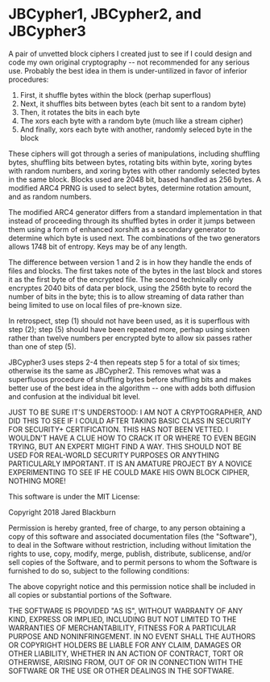 # JBCypher1, JBCypher2, and JBCypher3

A pair of unvetted block ciphers I created just to see if I could 
design and code my own original cryptography -- not recommended for
any serious use.  Probably the best idea in them is under-untilized 
in favor of inferior procedures:

1. First, it shuffle bytes within the block (perhap superflous)
2. Next, it shuffles bits between bytes (each bit sent to a random byte)
3. Then, it rotates the bits in each byte
4. The xors each byte with a random byte (much like a stream cipher)
5. And finally, xors each byte with another, randomly seleced byte in the block

These ciphers will got through a series of manipulations, including 
shuffling bytes, shuffling bits between bytes, rotating bits within 
byte, xoring bytes with random numbers, and xoring bytes with other 
randomly selected bytes in the same block.  Blocks used are 2048 bit, 
based handled as 256 bytes.  A modified ARC4 PRNG is used to select 
bytes, determine rotation amount, and as random numbers.

The modified ARC4 generator differs from a standard implementation in 
that instead of proceeding through its shuffled bytes in order it 
jumps between them using a form of enhanced xorshift as a secondary 
generator to determine which byte is used next.  The combinations 
of the two generators allows 1748 bit of entropy. Keys may be of 
any length.

The difference between version 1 and 2 is in how they handle the ends 
of files and blocks.  The first takes note of the bytes in the last 
block and stores it as the first byte of the encrypted file.  The 
second technically only encryptes 2040 bits of data per block, using 
the 256th byte to record the number of bits in the byte; this is to 
allow streaming of data rather than being limited to use on local files 
of pre-known size.

In retrospect, step (1) should not have been used, as it is superflous 
with step (2); step (5) should have been repeated more, perhap using 
sixteen rather than twelve numbers per encrypted byte to allow six 
passes rather than one of step (5).

JBCypher3 uses steps 2-4 then repeats step 5 for a total of six times; 
otherwise its the same as JBCypher2. This removes what was a superfluous 
procedure of shuffling bytes before shuffling bits and makes better use 
of the best idea in the algorithm -- one with adds both diffusion and 
confusion at the individual bit level.

JUST TO BE SURE IT'S UNDERSTOOD: I AM NOT A CRYPTOGRAPHER, AND DID THIS 
TO SEE IF I COULD AFTER TAKING BASIC CLASS IN SECURITY FOR SECURITY+ 
CERTIFICATION. THIS HAS NOT BEEN VETTED. I WOULDN'T HAVE A CLUE HOW TO 
CRACK IT OR WHERE TO EVEN BEGIN TRYING, BUT AN EXPERT MIGHT FIND A WAY. 
THIS SHOULD NOT BE USED FOR REAL-WORLD SECURITY PURPOSES OR ANYTHING 
PARTICULARLY IMPORTANT.  IT IS AN AMATURE PROJECT BY A NOVICE EXPERIMENTING 
TO SEE IF HE COULD MAKE HIS OWN BLOCK CIPHER, NOTHING MORE!

This software is under the MIT License:

Copyright 2018 Jared Blackburn

Permission is hereby granted, free of charge, to any person obtaining a copy of this software and associated documentation files (the "Software"), to deal in the Software without restriction, including without limitation the rights to use, copy, modify, merge, publish, distribute, sublicense, and/or sell copies of the Software, and to permit persons to whom the Software is furnished to do so, subject to the following conditions:

The above copyright notice and this permission notice shall be included in all copies or substantial portions of the Software.

THE SOFTWARE IS PROVIDED "AS IS", WITHOUT WARRANTY OF ANY KIND, EXPRESS OR IMPLIED, INCLUDING BUT NOT LIMITED TO THE WARRANTIES OF MERCHANTABILITY, FITNESS FOR A PARTICULAR PURPOSE AND NONINFRINGEMENT. IN NO EVENT SHALL THE AUTHORS OR COPYRIGHT HOLDERS BE LIABLE FOR ANY CLAIM, DAMAGES OR OTHER LIABILITY, WHETHER IN AN ACTION OF CONTRACT, TORT OR OTHERWISE, ARISING FROM, OUT OF OR IN CONNECTION WITH THE SOFTWARE OR THE USE OR OTHER DEALINGS IN THE SOFTWARE.
